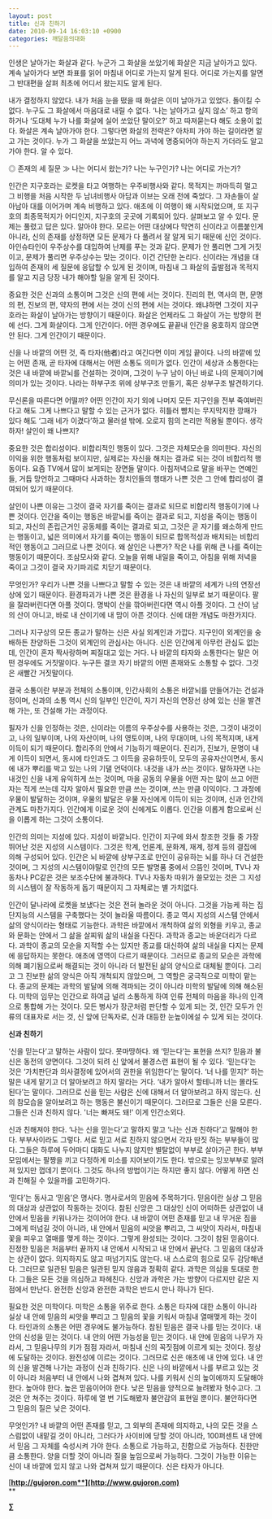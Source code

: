 ```yaml
---
layout: post
title: 신과 친하기
date: 2010-09-14 16:03:10 +0900
categories: 깨달음의대화
---
```

인생은 날아가는 화살과 같다. 누군가 그 화살을 쏘았기에 화살은 지금 날아가고 있다. 계속 날아가다 보면 좌표를 읽어 마침내 어디로 가는지 알게 된다. 어디로 가는지를 알면 그 반대편을 살펴 최초에 어디서 왔는지도 알게 된다.



내가 결정하지 않았다. 내가 처음 눈을 떴을 때 화살은 이미 날아가고 있었다. 돌이킬 수 없다. 누구도 그 화살에서 마음대로 내릴 수 없다. ‘나는 날아가고 싶지 않소’ 하고 항의하거나 ‘도대체 누가 나를 화살에 실어 쏘았단 말이오?’ 하고 따져묻는다 해도 소용이 없다. 화살은 계속 날아가야 한다. 그렇다면 화살의 전략은? 아차피 가야 하는 길이라면 알고 가는 것이다. 누가 그 화살을 쏘았는지 어느 과녁에 명중되어야 하는지 가더라도 알고가야 한다. 알 수 있다.



◎ 존재의 세 질문 ≫ 나는 어디서 왔는가? 나는 누구인가? 나는 어디로 가는가? 



인간은 지구호라는 로켓을 타고 여행하는 우주비행사와 같다. 목적지는 까마득히 멀고 그 비행을 처음 시작한 두 남녀비행사 아담과 이브는 오래 전에 죽었다. 그 자손들이 살아남아 대를 이어가며 계속 비행하고 있다. 애초에 이 여행이 왜 시작되었으며, 또 지구호의 최종목적지가 어디인지, 지구호의 곳곳에 기록되어 있다. 살펴보고 알 수 있다. 문제는 풀렸고 답은 있다. 알아야 한다. 모르는 어떤 대상에다 막연히 신이라고 이름붙인게 아니라, 신의 존재를 상정하면 모든 문제가 다 풀려서 잘 알게 되기 때문에 신인 것이다. 아인슈타인이 우주상수를 대입하여 난제를 푸는 것과 같다. 문제가 안 풀리면 그게 거짓이고, 문제가 풀리면 우주상수는 맞는 것이다. 이건 간단한 논리다. 신이라는 개념을 대입하여 존재의 세 질문에 응답할 수 있게 된 것이며, 마침내 그 화살의 출발점과 목적지를 알고 지금 당장 내가 해야할 일을 알게 된 것이다. 



중요한 것은 신과의 소통이며 그것은 신의 편에 서는 것이다. 진리의 편, 역사의 편, 문명의 편, 진보의 편, 약자의 편에 서는 것이 신의 편에 서는 것이다. 왜냐하면 그것이 지구호라는 화살이 날아가는 방향이기 때문이다. 화살은 언제라도 그 화살이 가는 방향의 편에 선다. 그게 화살이다. 그게 인간이다. 어떤 경우에도 끝끝내 인간을 옹호하지 않으면 안 된다. 그게 인간이기 때문이다.



신을 나 바깥의 어떤 것, 즉 타자(他者)라고 여긴다면 이미 게임 끝이다. 나의 바깥에 있는 어떤 존재, 곧 타자에 대해서는 어떤 소통도 의미가 없다. 인간이 세상과 소통한다는 것은 내 바깥에 바깥뇌를 건설하는 것이며, 그것이 누구 남이 아닌 바로 나의 문제이기에 의미가 있는 것이다. 나라는 하부구조 위에 상부구조 만들기, 혹은 상부구조 발견하기다.



무신론을 따른다면 어떨까? 어떤 인간이 자기 외에 나머지 모든 지구인을 전부 죽여버린다고 해도 그게 나쁘다고 말할 수 있는 근거가 없다. 히틀러 뺨치는 무지막지한 깡패가 있다 해도 ‘그래 네가 이겼다’하고 물러설 밖에. 오로지 힘의 논리만 적용될 뿐이다. 생각하자! 살인이 왜 나쁘지? 



중요한 것은 합리성이다. 비합리적인 행동이 있다. 그것은 자체모순을 의미한다. 자신의 이익을 위한 행동처럼 보이지만, 실제로는 자신을 해치는 결과로 되는 것이 비합리적 행동이다. 요즘 TV에서 많이 보게되는 장면들 말이다. 아침저녁으로 말을 바꾸는 연예인들, 거듭 망언하고 그때마다 사과하는 정치인들의 행태가 나쁜 것은 그 안에 합리성이 결여되어 있기 때문이다. 



살인이 나쁜 이유는 그것이 결국 자기를 죽이는 결과로 되므로 비합리적 행동이기에 나쁜 것이다. 인간을 죽이는 행동은 바깥뇌를 죽이는 결과로 되고, 지성을 죽이는 행동이 되고, 자신의 존립근거인 공동체를 죽이는 결과로 되고, 그것은 곧 자기를 왜소하게 만드는 행동이고, 넓은 의미에서 자기를 죽이는 행동이 되므로 합목적성과 배치되는 비합리적인 행동이고 그러므로 나쁜 것이다. 왜 살인은 나쁜가? 작은 나를 위해 큰 나를 죽이는 행동이기 때문이다. 조삼모사와 같다. 오늘을 위해 내일을 죽이고, 아침을 위해 저녁을 죽이고 그것이 결국 자기파괴로 치닫기 때문이다. 



무엇인가? 우리가 나쁜 것을 나쁘다고 말할 수 있는 것은 내 바깥의 세계가 나의 연장선 상에 있기 때문이다. 환경파괴가 나쁜 것은 환경을 나 자신의 일부로 보기 때문이다. 팔을 잘라버린다면 아플 것이다. 명박이 산을 깎아버린다면 역시 아플 것이다. 그 산이 남의 산이 아니고, 바로 내 산이기에 내 맘이 아픈 것이다. 신에 대한 개념도 마찬가지다.



그러나 지구상의 모든 종교가 말하는 신은 사실 외계인과 가깝다. 지구인이 외계인을 숭배하든 찬양하든 그것이 외계인의 관심사는 아니다. 신은 인간에게 아무런 관심도 없는데, 인간이 혼자 짝사랑하며 찌질대고 있는 거다. 나 바깥의 타자와 소통한다는 말은 어떤 경우에도 거짓말이다. 누구든 결코 자기 바깥의 어떤 존재와도 소통할 수 없다. 그것은 새빨간 거짓말이다.



결국 소통이란 부분과 전체의 소통이며, 인간사회의 소통은 바깥뇌를 만들어가는 건설과정이며, 신과의 소통 역시 신의 일부인 인간이, 자기 자신의 연장선 상에 있는 신을 발견해 가는, 또 건설해 가는 과정이다.



필자가 신을 인정하는 것은, 신이라는 이름의 우주상수를 사용하는 것은, 그것이 내것이고, 나의 일부이며, 나의 자산이며, 나의 영토이며, 나의 무대이며, 나의 목적지며, 내게 이득이 되기 때문이다. 합리주의 안에서 기능하기 때문이다. 진리가, 진보가, 문명이 내게 이득이 되면서, 동시에 타인과도 그 이득을 공유하듯이, 모두의 공유자산이면서, 동시에 내가 뿌리를 박고 있는 나의 기댈 언덕이다. 내것을 내가 쓰는 것이다. 말하자면 나는 내것인 신을 내게 유익하게 쓰는 것이며, 마을 공동의 우물을 어떤 자는 많이 쓰고 어떤 자는 적게 쓰는데 각자 알아서 필요한 만큼 쓰는 것이며, 쓰는 만큼 이익이다. 그 과정에 우물이 발달하는 것이며, 우물의 발달은 우물 자신에게 이득이 되는 것이며, 신과 인간의 관계도 마찬가지다. 인간에게 이로운 것이 신에게도 이롭다. 인간을 이롭게 함으로써 신을 이롭게 하는 그것이 소통이다.



인간의 의미는 지성에 있다. 지성이 바깥뇌다. 인간이 지구에 와서 창조한 것들 중 가장 뛰어난 것은 지성의 시스템이다. 그것은 학계, 언론계, 문화계, 재계, 정계 등의 결집에 의해 구성되어 있다. 인간은 뇌 바깥에 상부구조로 만인이 공유하는 뇌를 하나 더 건설한 것이며, 그 지성의 시스템이야말로 인간의 모든 발명품 중에서 으뜸인 것이며, TV나 자동차나 PC같은 것은 보조수단에 불과하다. TV나 자동차 따위가 쓸모있는 것은 그 지성의 시스템이 잘 작동하게 돕기 때문이지 그 자체로는 별 가치없다. 



인간이 달나라에 로켓을 보냈다는 것은 전혀 놀라운 것이 아니다. 그것을 가능케 하는 집단지능의 시스템을 구축했다는 것이 놀라울 따름이다. 종교 역시 지성의 시스템 안에서 삶의 양식이라는 형태로 기능한다. 과학은 바깥에서 개척하여 삶의 외형을 키우고, 종교와 문화는 안에서 그 삶을 살찌워 삶의 내실을 다진다. 과학과 종교는 바운더리가 다르다. 과학이 종교의 모순을 지적할 수는 있지만 종교를 대신하여 삶의 내실을 다지는 문제에 응답하지는 못한다. 애초에 영역이 다르기 때문이다. 그러므로 종교의 모순은 과학에 의해 폐기됨으로써 해결되는 것이 아니라 더 발전된 삶의 양식으로 대체될 뿐이다. 그리고 그 진보한 삶의 양식은 아직 개척되지 않았으며, 그 역할은 궁극적으로 미학이 맡는다. 종교의 문제는 과학의 발달에 의해 격파되는 것이 아니라 미학의 발달에 의해 해소된다. 미학의 임무는 인간으로 하여금 널리 소통하게 하여 인류 전체의 마음을 하나의 인격으로 통합해 가는 것이다. 모든 병사가 장군처럼 판단할 수 있게 되는 것, 인간 모두가 인류의 대표자로 서는 것, 신 앞에 단독자로, 신과 대등한 눈높이에설 수 있게 되는 것이다. 





**신과 친하기**



‘신을 믿는다’고 말하는 사람이 있다. 못마땅하다. 왜 ‘믿는다’는 표현을 쓰지? 믿음과 불신은 동전의 양면이다. 그것이 되려 신 앞에서 불경스런 표현이 될 수 있다. ‘믿는다’는 것은 ‘가치판단과 의사결정에 있어서의 권한을 위임한다’는 말이다. ‘너 나를 믿지?’ 하는 말은 내게 맡기고 더 알아보려고 하지 말라는 거다. ‘내가 알아서 할테니까 너는 몰라도 된다’는 말이다. 그러므로 신을 믿는 사람은 신에 대해서 더 알아보려고 하지 않는다. 신의 참모습을 알아보려고 하는 행동은 불신이기 때문이다. 그러므로 그들은 신을 모른다. 그들은 신과 친하지 않다. '너는 빠져도 돼!' 이게 인간소외다.



신과 친해져야 한다. ‘나는 신을 믿는다’고 말하지 말고 ‘나는 신과 친하다’고 말해야 한다. 부부사이라도 그렇다. 서로 믿고 서로 친하지 않으면서 각자 딴짓 하는 부부들이 많다. 그들은 하루에 두어마디 대화도 나누지 않지만 별탈없이 부부로 살아가곤 한다. 부부모임에서는 팔짱을 끼고 다정하게 미소를 지어보이기도 한다. 밖으로는 잉꼬부부로 알려져 있지만 껍데기 뿐이다. 그것도 하나의 방법이기는 하지만 좋지 않다. 어떻게 하면 신과 친해질 수 있을까를 고민하기다.



‘믿다’는 동사고 ‘믿음’은 명사다. 명사로서의 믿음에 주목하기다. 믿음이란 실상 그 믿음의 대상과 상관없이 작동하는 것이다. 참된 신앙은 그 대상인 신이 어떠하든 상관없이 내 안에서 믿음을 키워나가는 것이어야 한다. 내 바깥이 어떤 존재를 믿고 내 무거운 짐을 그에게 떠넘길 것이 아니라, 내 안에서 믿음의 씨앗을 뿌리고, 그 씨앗이 자라서, 마침내 꽃을 피우고 열매를 맺게 하는 것이다. 그렇게 완성되는 것이다. 그것이 참된 믿음이다. 진정한 믿음은 처음부터 끝까지 내 안에서 시작되고 내 안에서 끝난다. 그 믿음의 대상과는 상관이 없다. 의지하지도 않고 떠넘기지도 않는다. 내 스스로의 힘으로 모두 감당해낸다. 그러므로 일관된 믿음은 일관된 믿지 않음과 정확히 같다. 과학은 의심을 토대로 한다. 그들은 모든 것을 의심하고 파헤친다. 신앙과 과학은 가는 방향이 다르지만 같은 지점에서 만난다. 완전한 신앙과 완전한 과학은 반드시 만나 하나가 된다.



필요한 것은 미학이다. 미학은 소통을 위주로 한다. 소통은 타자에 대한 소통이 아니라 실상 내 안에 믿음의 씨앗을 뿌리고 그 믿음의 꽃을 키워서 마침내 열매맺게 하는 것이다. 타인과의 소통은 어떤 경우에도 불가능하다. 참된 믿음은 결국 나를 믿는 것이다. 내 안의 신성을 믿는 것이다. 내 안의 어떤 가능성을 믿는 것이다. 내 안에 믿음의 나무가 자라서, 그 믿음나무의 키가 점점 자라서, 마침내 신의 꼭짓점에 이르게 되는 것이다. 정상에 도달하는 것이다. 완전성에 이르는 것이다. 그러므로 신은 애초에 내 안에 있다. 내 안의 신을 발견해 나가는 과정이 신과 친하기다. 신은 나의 바깥에서 나를 부르고 있는 것이 아니라 처음부터 내 안에서 나와 겹쳐져 있다. 나를 키워서 신의 높이에까지 도달해야 한다. 높아야 한다. 높은 믿음이어야 한다. 낮은 믿음을 양적으로 늘려봤자 헛수고다. 그것은 안 쳐주는 것이다. 하루에 열 번 기도해봤자 불안감의 표현일 뿐이다. 불안하다면 그 믿음의 질은 낮은 것이다. 



무엇인가? 내 바깥의 어떤 존재를 믿고, 그 외부의 존재에 의지하고, 나의 모든 것을 스스럼없이 내맡길 것이 아니라, 그러다가 사이비에 당할 것이 아니라, 100퍼센트 내 안에서 믿음 그 자체를 숙성시켜 가야 한다. 소통으로 가능하고, 친함으로 가능하다. 친한만큼 소통한다. 양을 더할 것이 아니라 질을 높임으로써 가능하다. 그것이 가능한 이유는 신이 내 바깥에 있지 않고 나와 겹쳐져 있기 때문이다. 신은 타자가 아니다.







[**http://gujoron.com**](http://www.gujoron.com)**  
** 

**∑**